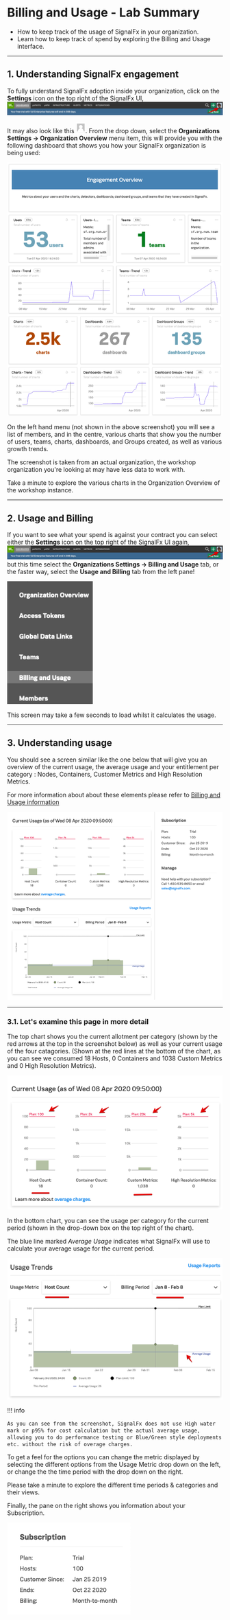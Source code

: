 # Billing and Usage - Lab Summary

* How to keep track of the usage of SignalFx in your organization.
* Learn how to keep track of spend by exploring the Billing and Usage interface.

---

## 1. Understanding SignalFx engagement

To fully understand SignalFx adoption inside your organization, click on the **Settings** icon on the top right of the SignalFx UI,
![Settings Icon](../images/module5/M5-l1-1.png)

It may also look like this ![gray user icon](../images/module5/M5-l1-2.png).
From the drop down, select the **Organizations Settings → Organization Overview** menu item, this will provide you with the following dashboard that shows you how your SignalFx organization is being used:

![Organization overview](../images/module5/M5-l1-3.png)

On the left hand menu (not shown in the above screenshot) you will see a list of members, and in the centre, various charts that show you the number of users, teams, charts, dashboards, and Groups created, as well as various growth trends.

The screenshot is taken from an actual organization, the workshop organization you're looking at may have less data to work with.

Take a minute to explore the various charts in the Organization Overview of the workshop instance.

---

## 2. Usage and Billing

If you want to see what your spend is against your contract you can select either the **Settings** icon on the top right of the SignalFx UI again,
![Settings Icon](../images/module5/M5-l1-1.png)
but this time select the **Organizations Settings → Billing and Usage** tab, or the faster way, select the **Usage and Billing** tab from the left pane!

![Left pane](../images/module5/M5-l1-4.png)

This screen may take a few seconds to load whilst it calculates the usage.

---

## 3. Understanding usage

You should see a screen similar like the one below  that will give you an overview of the current usage, the average usage  and your entitlement per category : Nodes, Containers, Customer Metrics and High Resolution Metrics.  

For more information about about these elements please refer to [Billing and Usage information](https://docs.signalfx.com/en/latest/admin-guide/usage.html#viewing-billing-and-usage-information)

![Billing and Usage](../images/module5/M5-l1-5.png)

---

### 3.1. Let's examine this page in more detail

The top chart shows you the current allotment per category (shown by the red arrows at the top in the screenshot below) as well as your current usage of the four catagories. (Shown at the red lines at the bottom of the chart, as you can see we consumed 18 Hosts, 0 Containers and 1038 Custom Metrics and 0 High Resolution Metrics).

![Billing and Usage-top](../images/module5/M5-l1-6.png)

In the bottom chart, you can see the usage per category for the current period (shown in the drop-down box on the top right of the chart).

The blue line marked _Average Usage_ indicates what SignalFx will use to calculate your average usage for the current period.

![Billing and Usage-Bottom](../images/module5/M5-l1-7.png)

!!! info

    As you can see from the screenshot, SignalFx does not use High water mark or p95% for cost calculation but the actual average usage, allowing you to do performance testing or Blue/Green style deployments etc. without the risk of overage charges.

To get a feel for the options you can change the metric displayed by selecting the different options from the Usage Metric drop down on the left, or change the the time period with the drop down on the right.

Please take a minute to explore the different time periods & categories and their views.

Finally, the pane on the right shows you information about your Subscription.

![Billing and Usage-Pane](../images/module5/M5-l1-8.png)